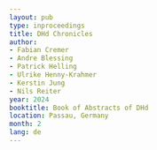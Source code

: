 ```yaml
---
layout: pub
type: inproceedings
title: DHd Chronicles
author:
- Fabian Cremer
- Andre Blessing
- Patrick Helling
- Ulrike Henny-Krahmer
- Kerstin Jung
- Nils Reiter
year: 2024
booktitle: Book of Abstracts of DHd
location: Passau, Germany
month: 2
lang: de
---
```

